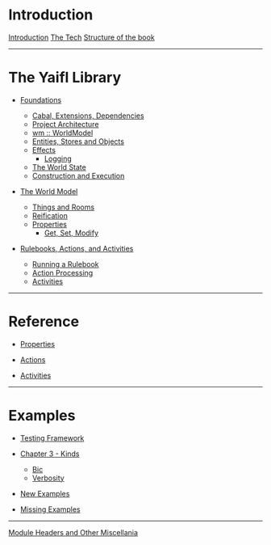 # Introduction

[Introduction](./README.md)
[The Tech](intro/tech.md)
[Structure of the book](intro/structure.md)

---

# The Yaifl Library

- [Foundations](foundations/foundations.md)
  - [Cabal, Extensions, Dependencies](foundations/cabal.md)
  - [Project Architecture](foundations/architecture.md)
  - [wm :: WorldModel](foundations/worldmodel.md)
  - [Entities, Stores and Objects](foundations/entities.md)
  - [Effects](foundations/effects.md)
    - [Logging](foundations/logging.md)
  - [The World State](world/state.md)
  - [Construction and Execution](foundations/construction.md)
- [The World Model](world/worldmodel.md)
  - [Things and Rooms](world/things.md)
  - [Reification](world/reification.md)
  - [Properties](world/properties.md)
    - [Get, Set, Modify](world/getsetmodify.md)
  
- [Rulebooks, Actions, and Activities](rulebooks/rulebooks.md)

  - [Running a Rulebook](rulebooks/running.md)
  - [Action Processing](rulebooks/ap.md)
  - [Activities](rulebooks/activities.md)

---

# Reference

- [Properties]()

- [Actions]()
- [Activities]()

--- 

# Examples

- [Testing Framework](tests/framework.md)

- [Chapter 3 - Kinds](tests/chapter3.md)
  - [Bic](tests/bic.md)
  - [Verbosity](tests/verbosity.md)

- [New Examples](tests/new.md)

- [Missing Examples](tests/missing.md)
---

[Module Headers and Other Miscellania](other_miscellania.md)